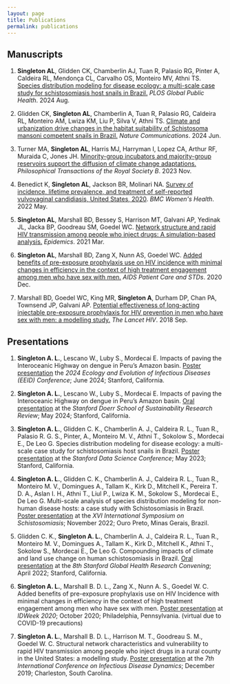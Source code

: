 ```yaml
---
layout: page
title: Publications 
permalink: publications
---
```


## Manuscripts

1.  **Singleton AL**, Glidden CK, Chamberlin AJ, Tuan R, Palasio RG, Pinter A, Caldeira RL, Mendonça CL, Carvalho OS, Monteiro MV, Athni TS. [Species distribution modeling for disease ecology: a multi-scale case study for schistosomiasis host snails in Brazil.](https://journals.plos.org/globalpublichealth/article?id=10.1371/journal.pgph.0002224) *PLOS Global Public Health*. 2024 Aug.

2.  Glidden CK, **Singleton AL**, Chamberlin A, Tuan R, Palasio RG, Caldeira RL, Monteiro AM, Lwiza KM, Liu P, Silva V, Athni TS. [Climate and urbanization drive changes in the habitat suitability of Schistosoma mansoni competent snails in Brazil.](https://www.nature.com/articles/s41467-024-48335-9) *Nature Communications*. 2024 Jun.

3.  Turner MA, **Singleton AL**, Harris MJ, Harryman I, Lopez CA, Arthur RF, Muraida C, Jones JH. [Minority-group incubators and majority-group reservoirs support the diffusion of climate change adaptations.](https://royalsocietypublishing.org/doi/full/10.1098/rstb.2022.0401) *Philosophical Transactions of the Royal Society B*. 2023 Nov.

4.  Benedict K, **Singleton AL**, Jackson BR, Molinari NA. [Survey of incidence, lifetime prevalence, and treatment of self-reported vulvovaginal candidiasis, United States, 2020](https://link.springer.com/article/10.1186/s12905-022-01741-x). *BMC Women's Health*. 2022 May.

5.  **Singleton AL**, Marshall BD, Bessey S, Harrison MT, Galvani AP, Yedinak JL, Jacka BP, Goodreau SM, Goedel WC. [Network structure and rapid HIV transmission among people who inject drugs: A simulation-based analysis.](https://www.sciencedirect.com/science/article/pii/S1755436520300463) *Epidemics*. 2021 Mar.

6.  **Singleton AL**, Marshall BD, Zang X, Nunn AS, Goedel WC. [Added benefits of pre-exposure prophylaxis use on HIV incidence with minimal changes in efficiency in the context of high treatment engagement among men who have sex with men.](https://www.liebertpub.com/doi/full/10.1089/apc.2020.0151?casa_token=gevymeobnsYAAAAA%3A0zPsF312B_50q_ZG9313NbimpfBlh8eFtyIS2rRJ407mjxc6ymAwVR73IZDId8JZzbQilFiNsDYS) *AIDS Patient Care and STDs*. 2020 Dec.

7.  Marshall BD, Goedel WC, King MR, **Singleton A**, Durham DP, Chan PA, Townsend JP, Galvani AP. [Potential effectiveness of long-acting injectable pre-exposure prophylaxis for HIV prevention in men who have sex with men: a modelling study.](https://www.thelancet.com/journals/lanhiv/article/PIIS2352-3018(18)30097-3/abstract) *The Lancet HIV*. 2018 Sep.

## Presentations

1.  **Singleton A. L.**, Lescano W., Luby S., Mordecai E. Impacts of paving the Interoceanic Highway on dengue in Peru’s Amazon basin. <ins>Poster presentation</ins> the *2024 Ecology and Evolution of Infectious Diseases (EEID) Conference*; June 2024; Stanford, California.

2.  **Singleton A. L.**, Lescano W., Luby S., Mordecai E. Impacts of paving the Interoceanic Highway on dengue in Peru’s Amazon basin. <u>Oral presentation</u> at the *Stanford Doerr School of Sustainability Research Review*; May 2024; Stanford, California.

3.  **Singleton A. L.**, Glidden C. K., Chamberlin A. J., Caldeira R. L., Tuan R., Palasio R. G. S., Pinter, A., Monteiro M. V., Athni T., Sokolow S., Mordecai E., De Leo G. Species distribution modeling for disease ecology: a multi-scale case study for schistosomiasis host snails in Brazil. <u>Poster presentation</u> at the *Stanford Data Science Conference*; May 2023; Stanford, California.

4.  **Singleton A. L.**, Glidden C. K., Chamberlin A. J., Caldeira R. L., Tuan R., Monteiro M. V., Domingues A., Tallam K., Kirk D., Mitchell K., Pereira T. D. A., Aslan I. H., Athni T., Liul P., Lwiza K. M., Sokolow S., Mordecai E., De Leo G. Multi-scale analysis of species distribution modeling for non-human disease hosts: a case study with Schistosomiasis in Brazil. <u>Poster presentation</u> at the *XVI International Symposium on Schistosomiasis*; November 2022; Ouro Preto, Minas Gerais, Brazil.

5.  Glidden C. K., **Singleton A. L.**, Chamberlin A. J., Caldeira R. L., Tuan R., Monteiro M. V., Domingues A., Tallam K., Kirk D., Mitchell K., Athni T., Sokolow S., Mordecai E., De Leo G. Compounding impacts of climate and land use change on human schistosomiasis in Brazil. <u>Oral presentation</u> at the *8th Stanford Global Health Research Convening*; April 2022; Stanford, California. 

6.  **Singleton A. L.**, Marshall B. D. L., Zang X., Nunn A. S., Goedel W. C. Added benefits of pre-exposure prophylaxis use on HIV Incidence with minimal changes in efficiency in the context of high treatment engagement among men who have sex with men. <u>Poster presentation</u> at *IDWeek 2020*; October 2020; Philadelphia, Pennsylvania. (virtual due to COVID-19 precautions)

7. **Singleton A. L.**, Marshall B. D. L., Harrison M. T., Goodreau S. M., Goedel W. C. Structural network characteristics and vulnerability to rapid HIV transmission among people who inject drugs in a rural county in the United States: a modelling study. <u>Poster presentation</u> at the *7th International Conference on Infectious Disease Dynamics*; December 2019; Charleston, South Carolina.
